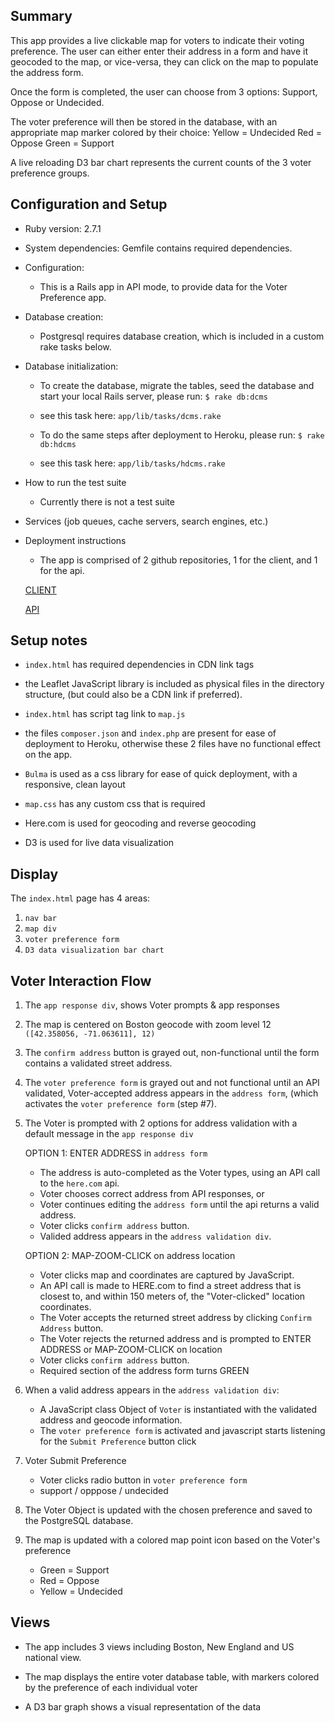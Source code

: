 ## Summary
This app provides a live clickable map for voters to indicate their voting preference. The user can either enter their address in a form and have it geocoded to the map, or vice-versa, they can click on the map to populate the address form. 

Once the form is completed, the user can choose from 3 options:  Support, Oppose or Undecided.

The voter preference will then be stored in the database, with an appropriate map marker colored by their choice: 
Yellow  = Undecided
Red = Oppose
Green = Support

A live reloading D3 bar chart represents the current counts of the 3 voter preference groups.

## Configuration and Setup
* Ruby version: 2.7.1

* System dependencies: Gemfile contains required dependencies. 

* Configuration: 
	- This is a Rails app in API mode, to provide data for the Voter Preference app.

* Database creation:
	- Postgresql requires database creation, which is included in a custom rake tasks below.

* Database initialization:
	- To create the database, migrate the tables, seed the database and start your local Rails server, please run: 
	`$ rake db:dcms`
	- see this task here: `app/lib/tasks/dcms.rake`

	- To do the same steps after deployment to Heroku, please run: 
	`$ rake db:hdcms` 
	- see this task here: `app/lib/tasks/hdcms.rake`

* How to run the test suite
	- Currently there is not a test suite

* Services (job queues, cache servers, search engines, etc.)

* Deployment instructions
	- The app is comprised of 2 github repositories, 1 for the client, and 1 for the api.

	[CLIENT](https://github.com/smithWEBtek/voter-preference-client)

	[API](https://github.com/smithWEBtek/voter-preference-api)



## Setup notes
- `index.html` has required dependencies in CDN link tags

- the Leaflet JavaScript library is included as physical files in the directory structure, (but could also be a CDN link if preferred).

- `index.html` has script tag link to `map.js`

- the files `composer.json` and `index.php` are present for ease of deployment to Heroku, otherwise these 2 files have no functional effect on the app.

- `Bulma` is used as a css library for ease of quick deployment, with a responsive, clean layout

- `map.css` has any custom css that is required

- Here.com is used for geocoding and reverse geocoding

- D3 is used for live data visualization

## Display
The `index.html` page has 4 areas:
1. `nav bar`
2. `map div`
3. `voter preference form` 
4. `D3 data visualization bar chart`


## Voter Interaction Flow
1. The `app response div`, shows Voter prompts & app responses

2. The map is centered on Boston geocode with zoom level 12
`([42.358056, -71.063611], 12)`

3. The `confirm address` button is grayed out, non-functional until the form contains a validated street address.

4. The `voter preference form` is grayed out and not functional until an API validated, Voter-accepted address appears in the `address form`, (which activates the `voter preference form` (step #7).

5. The Voter is prompted with 2 options for address validation with a default message in the `app response div`
	
	OPTION 1: ENTER ADDRESS in `address form`
	- The address is auto-completed as the Voter types, using an API call to the `here.com` api.
	- Voter chooses correct address from API responses, or 
	- Voter continues editing the `address form` until the api returns a valid address.
	- Voter clicks `confirm address` button.
	- Valided address appears in the `address validation div`.

	OPTION 2: MAP-ZOOM-CLICK on address location

	- Voter clicks map and coordinates are captured by JavaScript.
	- An API call is made to HERE.com to find a street address that is closest to, and within 150 meters of, the "Voter-clicked" location coordinates.
	- The Voter accepts the returned street address by clicking `Confirm Address` button.
	- The Voter rejects the returned address and is prompted to ENTER ADDRESS or MAP-ZOOM-CLICK on location
	- Voter clicks `confirm address` button.
	- Required section of the address form turns GREEN
	

6. When a valid address appears in the  `address validation div`:
	- A JavaScript class Object of `Voter` is instantiated with the validated address and geocode information.
	- The `voter preference form` is activated and javascript starts listening for the `Submit Preference` button click

7. Voter Submit Preference
	- Voter clicks radio button in `voter preference form`
	- support / opppose / undecided

8. The Voter Object is updated with the chosen preference and saved to the PostgreSQL database.

9. The map is updated with a colored map point icon based on the Voter's preference
	- Green = Support
	- Red = Oppose
	- Yellow = Undecided

## Views
	
- The app includes 3 views including Boston, New England and US national view.

- The map displays the entire voter database table, with markers colored by the preference of each individual voter

- A D3 bar graph shows a visual representation of the data
